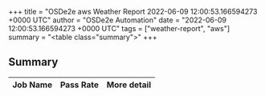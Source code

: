 +++
title = "OSDe2e aws Weather Report 2022-06-09 12:00:53.166594273 +0000 UTC"
author = "OSDe2e Automation"
date = "2022-06-09 12:00:53.166594273 +0000 UTC"
tags = ["weather-report", "aws"]
summary = "<table class=\"summary\"></table>"
+++
## Summary

| Job Name | Pass Rate | More detail |
|----------|-----------|-------------|




